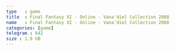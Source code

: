 ```yaml
---
type   : game
title  : Final Fantasy XI - Online - Vana'diel Collection 2008
name   : Final Fantasy XI - Online - Vana'diel Collection 2008
categories: [game]
telegram : 642
size : 1.9 GB
---
```



